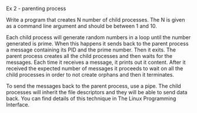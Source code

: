 Ex 2 - parenting process

Write a program that creates N number of child processes. The N is given as a command line argument and should be between 1 and 10.

Each child process will generate random numbers in a loop until the number generated is prime. When this happens it sends back to the parent process a message containing its PID and the prime number. Then it exits.
The parent process creates all the child processes and then waits for the messages. Each time it receives a message, it prints out it content. After it received the expected number of messages it proceeds to wait on all the child processes in order to not create orphans and then it terminates.

To send the messages back to the parent process, use a pipe. The child processes will inherit the file descriptors and they will be able to send data back. You can find details of this technique in The Linux Programming Interface.
